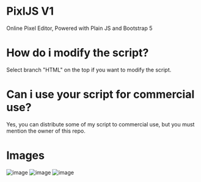 # PixlJS V1
Online Pixel Editor, Powered with Plain JS and Bootstrap 5
# How do i modify the script?
Select branch "HTML" on the top if you want to modify the script.
# Can i use your script for commercial use?
Yes, you can distribute some of my script to commercial use, but you must mention the owner of this repo.
# Images
![image](https://user-images.githubusercontent.com/84184180/162099547-cd1756c9-f85b-4f2f-8d14-2cb6c762b575.png)
![image](https://user-images.githubusercontent.com/84184180/162099659-95f2caa9-2f3b-4ec1-81e7-1a4c9789d5e0.png)
![image](https://user-images.githubusercontent.com/84184180/162099692-0a2d0b8c-fc11-478e-9c06-32628127a7d0.png)


